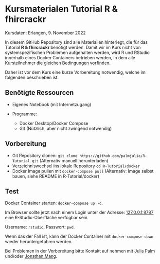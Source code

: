 # Kursmaterialen Tutorial R & fhircrackr

Kursdaten: Erlangen, 9. November 2022

In diesem GitHub Repository sind alle Materialien hinterlegt, die für das Tutorial **R & fhircrackr** benötigt werden.
Damit wir im Kurs nicht von systemspezifischen Problemen aufgehalten werden, wird R und RStudio innerhalb eines Docker Containers betrieben werden, in dem alle Kursteilnehmer die gleichen Bedingungen vorfinden. 

Daher ist vor dem Kurs eine kurze Vorbereitung notwendig, welche im folgenden beschrieben ist.

## Benötigte Ressourcen

- Eigenes Notebook (mit Internetzugang)

- Programme:
  - Docker Desktop/Docker Compose
  - Git (Nützlich, aber nicht zwingend notwendig)

## Vorbereitung

- Git Repository clonen: `git clone https://github.com/palmjulia/R-Tutorial.git` (Alternativ manuell herunterladen)
- Verzeichniswechsel ins lokale Repository `cd R-Tutorial/docker`
- Docker Image pullen mit `docker-compose pull` (Alternativ: Image selbst bauen, siehe README in R-Tutorial/docker)

## Test
Docker Container starten: `docker-compose up -d`.

Im Browser sollte jetzt nach einem Login unter der Adresse: [127.0.0.1:8787](http://127.0.0.1:8787) eine R-Studio-Oberfläche verfügbar sein.

Username: `rstudio`, Passwort: `pwd`.

Wenn das der Fall ist, kann der Docker Container mit `docker-compose down` wieder heruntergefahren werden.

Bei Problemen in der Vorbereitung bitte Kontakt auf nehmen mit  [Julia Palm](mailto:julia.palm@med.uni-jena.de) und/oder [Jonathan Mang](https://www.imi.med.fau.de/person/jonathan-mang/).

